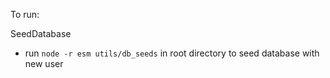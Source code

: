 
To run:

SeedDatabase
- run `node -r esm utils/db_seeds` in root directory to seed database with new user
